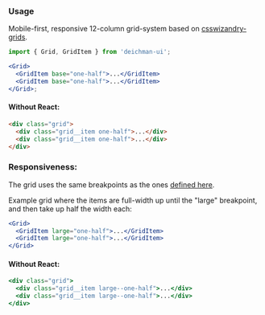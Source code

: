 ### Usage

Mobile-first, responsive 12-column grid-system based on [ csswizandry-grids](https://github.com/csswizardry/csswizardry-grids).

```jsx
import { Grid, GridItem } from 'deichman-ui';

<Grid>
  <GridItem base="one-half">...</GridItem>
  <GridItem base="one-half">...</GridItem>
</Grid>;
```

#### Without React:

```html
<div class="grid">
  <div class="grid__item one-half">...</div>
  <div class="grid__item one-half">...</div>
</div>
```

### Responsiveness:

The grid uses the same breakpoints as the ones [defined here](/?selectedKind=Base&selectedStory=Breakpoints).

Example grid where the items are full-width up until the "large" breakpoint, and then take up half the width each:

```jsx
<Grid>
  <GridItem large="one-half">...</GridItem>
  <GridItem large="one-half">...</GridItem>
</Grid>
```

#### Without React:

```jsx
<div class="grid">
  <div class="grid__item large--one-half">...</div>
  <div class="grid__item large--one-half">...</div>
</div>
```
